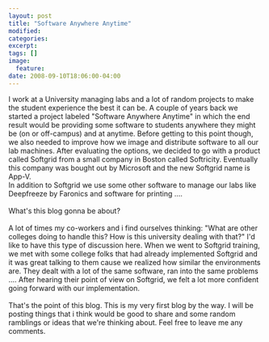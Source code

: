 ```yaml
---
layout: post
title: "Software Anywhere Anytime"
modified:
categories: 
excerpt:
tags: []
image:
  feature:
date: 2008-09-10T18:06:00-04:00
---
```


I work at a University managing labs and a lot of random projects to make the student experience the best it can be. A couple of years back we started a project labeled "Software Anywhere Anytime" in which the end result would be providing some software to students anywhere they might be (on or off-campus) and at anytime. Before getting to this point though, we also needed to improve how we image and distribute software to all our lab machines. After evaluating the options, we decided to go with a product called Softgrid from a small company in Boston called Softricity. Eventually this company was bought out by Microsoft and the new Softgrid name is App-V.   
In addition to Softgrid we use some other software to manage our labs like Deepfreeze by Faronics and software for printing ....  
<br>
What's this blog gonna be about?  
<br>
A lot of times my co-workers and i find ourselves thinking: "What are other colleges doing to handle this? How is this university dealing with that?" I'd like to have this type of discussion here. When we went to Softgrid training, we met with some college folks that had already implemented Softgrid and it was great talking to them cause we realized how similar the environments are. They dealt with a lot of the same software, ran into the same problems .... After hearing their point of view on Softgrid, we felt a lot more confident going forward with our implementation.  
<br>
That's the point of this blog. This is my very first blog by the way. I will be posting things that i think would be good to share and some random ramblings or ideas that we're thinking about. Feel free to leave me any comments.